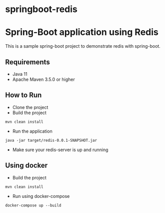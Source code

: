 # springboot-redis
# Spring-Boot application using Redis

This is a sample spring-boot project to demonstrate redis with spring-boot.

## Requirements
* Java 11
* Apache Maven 3.5.0 or higher

## How to Run

- Clone the project
- Build the project  
```
mvn clean install
```
- Run the application
```
java -jar target/redis-0.0.1-SNAPSHOT.jar
```
- Make sure your redis-server is up and running

## Using docker

- Build the project  
```
mvn clean install
```
- Run using docker-compose
```
docker-compose up --build 
```
